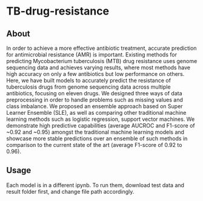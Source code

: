 # TB-drug-resistance

## About
In order to achieve a more effective antibiotic treatment, accurate prediction for antimicrobial resistance (AMR) is important. Existing methods for predicting Mycobacterium tuberculosis (MTB) drug resistance uses genome sequencing data and achieves varying results, where most methods have high accuracy on only a few antibiotics but low performance on others. 
Here, we have built models to accurately predict the resistance of tuberculosis drugs from genome sequencing data across multiple antibiotics, focusing on eleven drugs. We designed three ways of data preprocessing in order to handle problems such as missing values and class imbalance. We proposed an ensemble approach based on Super Learner Ensemble (SLE), as well as comparing other traditional machine learning methods such as logistic regression, support vector machines. We demonstrate high predictive capabilities (average AUCROC and F1-score of ~0.92 and ~0.95) amongst the traditional machine learning models and showcase more stable predictions over an ensemble of such methods in comparison to the current state of the art (average F1-score of 0.92 to 0.96).

## Usage
Each model is in a different ipynb. To run them, download test data and result folder first, and change file path accordingly. 
